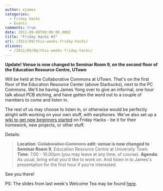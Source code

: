 ```yaml
---
author: ejames
categories:
  - Friday Hacks
  - Events
comments: true
date: 2011-09-08T00:00:00.000Z
title: "Friday Hacks #2"
url: /2011/09/this-weeks-friday-hacks/
aliases:
  - /2011/09/08/this-weeks-friday-hacks/
---
```


<strong>Update! Venue is now changed to Seminar Room 9, on the second floor of the Education Resource Centre, UTown
</strong>

Will be held at the Collaborative Commons at UTown. That's on the first floor of the Education Resource Center (above Starbucks), next to the PC Commons. We'll be having James Yong over to give an informal, one hour talk about PCB etching, and have gotten the word out to a couple of members to come and listen in.

The rest of us may choose to listen in, or otherwise would be perfectly alright with working on your own stuff, with earphones. We've also set up a <a href="//nushackers.pbworks.com/w/page/45116359/Friday%20Hacks%20Ideas%20and%20Instructions">wiki to get new beginners started</a> on Friday Hacks - be it for their homework, new projects, or other stuff.

Details:

<blockquote><strong>Location</strong>: <del datetime="2011-09-09T07:43:13+00:00">Collaborative Commons</del> <strong>edit: venue is now changed to Seminar Room 9</strong>, Education Resource Centre at University Town.
<strong>Time</strong>: 7.00 - 10.00pm (you may leave at any time, of course).
<strong>Agenda</strong>: As usual, bring what you'd like to work on. And listen in to James's presentation for the first hour if you're interested.</blockquote>

See you there!

PS: The slides from last week's Welcome Tea may be found <a href="//shadowsun7.github.com/nushackers-welcome-tea/">here</a>.

